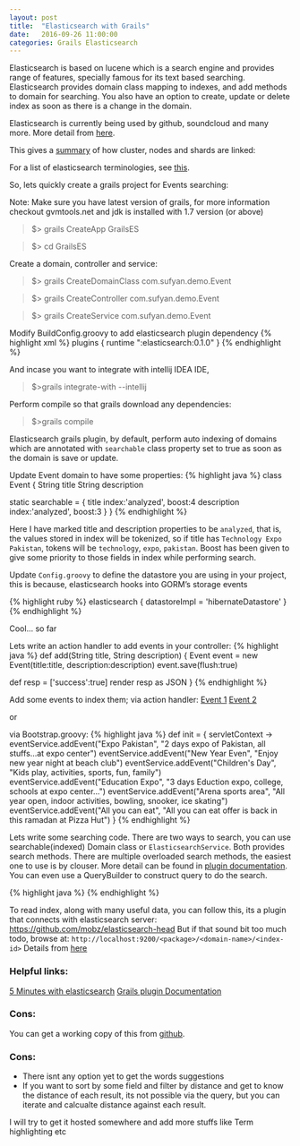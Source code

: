 ```yaml
---
layout: post
title:  "Elasticsearch with Grails"
date:   2016-09-26 11:00:00
categories: Grails Elasticsearch
---
```


Elasticsearch is based on lucene which is a search engine and provides range of features, specially famous for its text based searching. Elasticsearch provides domain class mapping to indexes, and add methods to domain for searching. You also have an option to create, update or delete index as soon as there is a change in the domain.

Elasticsearch is currently being used by github, soundcloud and many more. More detail from <a href="http://www.elasticsearch.org/case-study/">here</a>.

This gives a <a href="https://encrypted-tbn0.gstatic.com/images?q=tbn:ANd9GcS0wetPnhOhTtRanRjXcwrke4veL6MTwdLZDjsiRH5-TZpj63awow">summary</a> of how cluster, nodes and shards are linked:


For a list of elasticsearch terminologies, see <a href="https://www.elastic.co/guide/en/elasticsearch/reference/current/glossary.html">this</a>.  

So, lets quickly create a grails project for Events searching:

Note: Make sure you have latest version of grails, for more information checkout gvmtools.net and jdk is installed with 1.7 version (or above)

>$> grails CreateApp GrailsES

>$> cd GrailsES  


Create a domain, controller and service:
>$> grails CreateDomainClass com.sufyan.demo.Event

>$> grails CreateController com.sufyan.demo.Event

>$> grails CreateService com.sufyan.demo.Event

Modify BuildConfig.groovy to add elasticsearch plugin dependency
{% highlight xml %}
plugins {
	runtime ":elasticsearch:0.1.0" 
}
{% endhighlight %}

And incase you want to integrate with intellij IDEA IDE,
>$>grails integrate-with --intellij

Perform compile so that grails download any dependencies:
>$>grails compile

Elasticsearch grails plugin, by default, perform auto indexing of domains which are annotated with `searchable` class property set to true as soon as the domain is save or update.

Update Event domain to have some properties:
{% highlight java %}
class Event {
   String title
   String description

   static searchable = {
       title index:'analyzed', boost:4
       description index:'analyzed', boost:3
   }
}
{% endhighlight %}

Here I have marked title and description properties to be `analyzed`, that is, the values stored in index will be tokenized, so if title has `Technology Expo Pakistan`, tokens will be `technology`, `expo`, `pakistan`. Boost has been given to give some priority to those fields in index while performing search.

Update `Config.groovy` to define the datastore you are using in your project, this is because, elasticsearch hooks into GORM’s storage events

{% highlight ruby %}
elasticsearch {
   datastoreImpl = 'hibernateDatastore'
}
{% endhighlight %}

Cool... so far

Lets write an action handler to add events in your controller:
{% highlight java %}
def add(String title, String description) {
   Event event = new Event(title:title, description:description)
   event.save(flush:true)

   def resp = ['success':true]
   render resp as JSON
}
{% endhighlight %}

Add some events to index them; 
via action handler:
<a href="http://localhost:8080/GrailsES/event/add?title=New%20Year%20Eve&description=Enjoy%20new%20year%20eve%20with%20friends%20at%20Beach%20Club">Event 1</a>
<a href="http://localhost:8090/GrailsES/event/add?title=Valentine%27s%20Day&description=Enjoy%20Valetines%20day%20with%20your%20wife">Event 2</a>

or 

via Bootstrap.groovy:
{% highlight java %}
def init = { servletContext ->
    eventService.addEvent("Expo Pakistan", "2 days expo of Pakistan, all stuffs...at expo center")
    eventService.addEvent("New Year Even", "Enjoy new year night at beach club")
    eventService.addEvent("Children's Day", "Kids play, activities, sports, fun, family")
    eventService.addEvent("Education Expo", "3 days Eduction expo, college, schools at expo center...")
    eventService.addEvent("Arena sports area", "All year open, indoor activities, bowling, snooker, ice skating")
    eventService.addEvent("All you can eat", "All you can eat offer is back in this ramadan at Pizza Hut")
}
{% endhighlight %}

Lets write some searching code. There are two ways to search, you can use searchable(indexed) Domain class or `ElasticsearchService`. Both provides search methods. There are multiple overloaded search methods, the easiest one to use is by clouser. More detail can be found in <a href="http://noamt.github.io/elasticsearch-grails-plugin/guide/searching.html#queryStrings">plugin documentation</a>.  
You can even use a QueryBuilder to construct query to do the search.

{% highlight java %}
{% endhighlight %}

To read index, along with many useful data, you can follow this, its a plugin that connects with elasticsearch server: 
https://github.com/mobz/elasticsearch-head
But if that sound bit too much todo, browse at: 
`http://localhost:9200/<package>/<domain-name>/<index-id>`
Details from <a href="https://github.com/mobz/elasticsearch-head">here</a>

<h3>Helpful links:</h3>
<a href="http://www.elasticsearchtutorial.com/elasticsearch-in-5-minutes.html">5 Minutes with elasticsearch</a>
<a href="http://noamt.github.io/elasticsearch-grails-plugin/">Grails plugin Documentation</a>

<h3>Cons:</h3>
You can get a working copy of this from <a href="https://github.com/sufyanshoaib/GrailsElasticsearch">github</a>.

<h3>Cons:</h3>
<ul>
<li>There isnt any option yet to get the words suggestions</li>
<li>If you want to sort by some field and filter by distance and get to know the distance of each result, its not possible via the query, but you can iterate and calcualte distance against each result.</li>
</ul>

I will try to get it hosted somewhere and add more stuffs like Term highlighting etc
